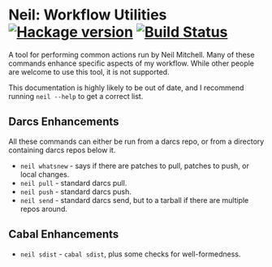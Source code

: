 # Neil: Workflow Utilities [![Hackage version](https://img.shields.io/hackage/v/neil.svg?style=flat)](http://hackage.haskell.org/package/neil) [![Build Status](http://img.shields.io/travis/ndmitchell/neil.svg?style=flat)](https://travis-ci.org/ndmitchell/neil)

A tool for performing common actions run by Neil Mitchell. Many of these commands enhance specific aspects of my workflow. While other people are welcome to use this tool, it is not supported.

This documentation is highly likely to be out of date, and I recommend running `neil --help` to get a correct list.

## Darcs Enhancements

All these commands can either be run from a darcs repo, or from a directory containing darcs repos below it.

* `neil whatsnew` - says if there are patches to pull, patches to push, or local changes.
* `neil pull` - standard darcs pull.
* `neil push` - standard darcs push.
* `neil send` - standard darcs send, but to a tarball if there are multiple repos around.

## Cabal Enhancements

* `neil sdist` - `cabal sdist`, plus some checks for well-formedness.
